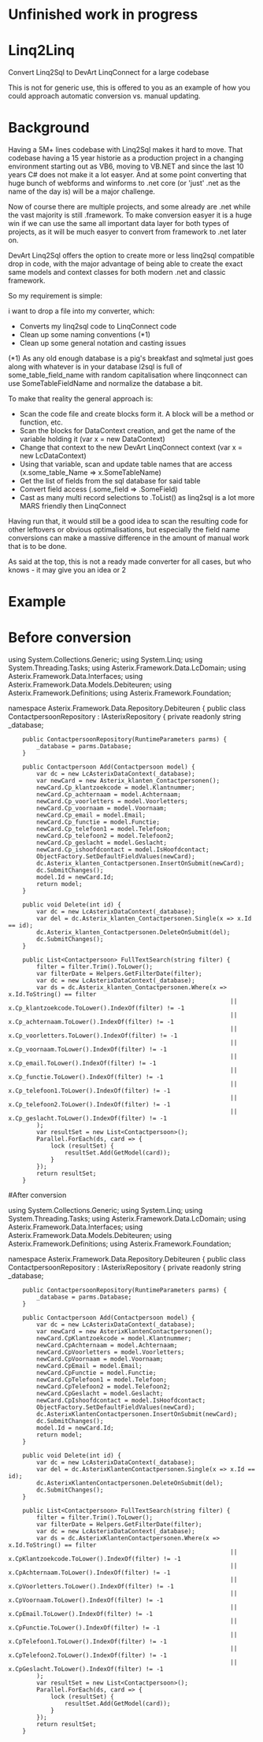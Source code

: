 # Unfinished work in progress

# Linq2Linq
Convert Linq2Sql to DevArt LinqConnect for a large codebase

This is not for generic use, this is offered to you as an example of how you could approach automatic conversion vs. manual updating.

# Background
Having a 5M+ lines codebase with Linq2Sql makes it hard to move. That codebase having a 15 year historie as a production project in a changing environment starting out as VB6, moving to VB.NET and since the last 10 years C# does not make it a lot easyer. And at some point converting that huge bunch of webforms and winforms to .net core (or 'just' .net as the name of the day is)  will be a major challenge.

Now of course there are multiple projects, and some already are .net while the vast majority is still .framework. To make conversion easyer it is a huge win if we can use the same all important data layer for both types of projects, as it will be much easyer to convert from framework to .net later on.

DevArt Linq2Sql offers the option to create more or less linq2sql compatible drop in code, with the major advantage of being able to create the exact same models and context classes for both modern .net and classic framework. 

So my requirement is simple:

i want to drop a file into my converter, which:

- Converts my linq2sql code to LinqConnect code
- Clean up some naming conventions (*1)
- Clean up some general notation and casting issues 

(*1) As any old enough database is a pig's breakfast and sqlmetal just goes along with whatever is in your database  l2sql is full of some_table_field_name with random capitalisation  where linqconnect can use SomeTableFieldName and normalize the database a bit.

To make that reality the general approach is:

- Scan the code file and create blocks form it. A block will be a method or function, etc.
- Scan the blocks for DataContext creation, and get the name of the variable holding it (var x = new DataContext)
- Change that context to the new DevArt LinqConnect context (var x = new LcDataContext)
- Using that variable, scan and update table names that are access (x.some_table_Name  => x.SomeTableName)
- Get the list of fields from the sql database for said table
- Convert field access  (.some_field => .SomeField)
- Cast as many multi record selections to .ToList() as linq2sql is a lot more MARS friendly then LinqConnect

Having run that, it would still be a good idea to scan the resulting code for other leftovers or obvious optimalisations, but especially the field name conversions can make a massive difference in the amount of manual work that is to be done.

As said at the top, this is not a ready made converter for all cases, but who knows - it may give you an idea or 2

# Example

# Before conversion
using System.Collections.Generic;
using System.Linq;
using System.Threading.Tasks;
using Asterix.Framework.Data.LcDomain;
using Asterix.Framework.Data.Interfaces;
using Asterix.Framework.Data.Models.Debiteuren;
using Asterix.Framework.Definitions;
using Asterix.Framework.Foundation;

namespace Asterix.Framework.Data.Repository.Debiteuren
{
    public class ContactpersoonRepository : IAsterixRepository<Contactpersoon>
    {
        private readonly string _database;

        public ContactpersoonRepository(RuntimeParameters parms) {
            _database = parms.Database;
        }

        public Contactpersoon Add(Contactpersoon model) {
            var dc = new LcAsterixDataContext(_database);
            var newCard = new Asterix_klanten_Contactpersonen();
            newCard.Cp_klantzoekcode = model.Klantnummer;
            newCard.Cp_achternaam = model.Achternaam;
            newCard.Cp_voorletters = model.Voorletters;
            newCard.Cp_voornaam = model.Voornaam;
            newCard.Cp_email = model.Email;
            newCard.Cp_functie = model.Functie;
            newCard.Cp_telefoon1 = model.Telefoon;
            newCard.Cp_telefoon2 = model.Telefoon2;
            newCard.Cp_geslacht = model.Geslacht;
            newCard.Cp_ishoofdcontact = model.IsHoofdcontact;
            ObjectFactory.SetDefaultFieldValues(newCard);
            dc.Asterix_klanten_Contactpersonen.InsertOnSubmit(newCard);
            dc.SubmitChanges();
            model.Id = newCard.Id;
            return model;
        }

        public void Delete(int id) {
            var dc = new LcAsterixDataContext(_database);
            var del = dc.Asterix_klanten_Contactpersonen.Single(x => x.Id == id);
            dc.Asterix_klanten_Contactpersonen.DeleteOnSubmit(del);
            dc.SubmitChanges();
        }

        public List<Contactpersoon> FullTextSearch(string filter) {
            filter = filter.Trim().ToLower();
            var filterDate = Helpers.GetFilterDate(filter);
            var dc = new LcAsterixDataContext(_database);
            var ds = dc.Asterix_klanten_Contactpersonen.Where(x => x.Id.ToString() == filter
                                                                   || x.Cp_klantzoekcode.ToLower().IndexOf(filter) != -1
                                                                   || x.Cp_achternaam.ToLower().IndexOf(filter) != -1
                                                                   || x.Cp_voorletters.ToLower().IndexOf(filter) != -1
                                                                   || x.Cp_voornaam.ToLower().IndexOf(filter) != -1
                                                                   || x.Cp_email.ToLower().IndexOf(filter) != -1
                                                                   || x.Cp_functie.ToLower().IndexOf(filter) != -1
                                                                   || x.Cp_telefoon1.ToLower().IndexOf(filter) != -1
                                                                   || x.Cp_telefoon2.ToLower().IndexOf(filter) != -1
                                                                   || x.Cp_geslacht.ToLower().IndexOf(filter) != -1
            );
            var resultSet = new List<Contactpersoon>();
            Parallel.ForEach(ds, card => {
                lock (resultSet) {
                    resultSet.Add(GetModel(card));
                }
            });
            return resultSet;
        }



#After conversion


using System.Collections.Generic;
using System.Linq;
using System.Threading.Tasks;
using Asterix.Framework.Data.LcDomain;
using Asterix.Framework.Data.Interfaces;
using Asterix.Framework.Data.Models.Debiteuren;
using Asterix.Framework.Definitions;
using Asterix.Framework.Foundation;

namespace Asterix.Framework.Data.Repository.Debiteuren
{
    public class ContactpersoonRepository : IAsterixRepository<Contactpersoon>
    {
        private readonly string _database;

        public ContactpersoonRepository(RuntimeParameters parms) {
            _database = parms.Database;
        }

        public Contactpersoon Add(Contactpersoon model) {
            var dc = new LcAsterixDataContext(_database);
            var newCard = new AsterixKlantenContactpersonen();
            newCard.CpKlantzoekcode = model.Klantnummer;
            newCard.CpAchternaam = model.Achternaam;
            newCard.CpVoorletters = model.Voorletters;
            newCard.CpVoornaam = model.Voornaam;
            newCard.CpEmail = model.Email;
            newCard.CpFunctie = model.Functie;
            newCard.CpTelefoon1 = model.Telefoon;
            newCard.CpTelefoon2 = model.Telefoon2;
            newCard.CpGeslacht = model.Geslacht;
            newCard.CpIshoofdcontact = model.IsHoofdcontact;
            ObjectFactory.SetDefaultFieldValues(newCard);
            dc.AsterixKlantenContactpersonen.InsertOnSubmit(newCard);
            dc.SubmitChanges();
            model.Id = newCard.Id;
            return model;
        }

        public void Delete(int id) {
            var dc = new LcAsterixDataContext(_database);
            var del = dc.AsterixKlantenContactpersonen.Single(x => x.Id == id);
            dc.AsterixKlantenContactpersonen.DeleteOnSubmit(del);
            dc.SubmitChanges();
        }

        public List<Contactpersoon> FullTextSearch(string filter) {
            filter = filter.Trim().ToLower();
            var filterDate = Helpers.GetFilterDate(filter);
            var dc = new LcAsterixDataContext(_database);
            var ds = dc.AsterixKlantenContactpersonen.Where(x => x.Id.ToString() == filter
                                                                   || x.CpKlantzoekcode.ToLower().IndexOf(filter) != -1
                                                                   || x.CpAchternaam.ToLower().IndexOf(filter) != -1
                                                                   || x.CpVoorletters.ToLower().IndexOf(filter) != -1
                                                                   || x.CpVoornaam.ToLower().IndexOf(filter) != -1
                                                                   || x.CpEmail.ToLower().IndexOf(filter) != -1
                                                                   || x.CpFunctie.ToLower().IndexOf(filter) != -1
                                                                   || x.CpTelefoon1.ToLower().IndexOf(filter) != -1
                                                                   || x.CpTelefoon2.ToLower().IndexOf(filter) != -1
                                                                   || x.CpGeslacht.ToLower().IndexOf(filter) != -1
            );
            var resultSet = new List<Contactpersoon>();
            Parallel.ForEach(ds, card => {
                lock (resultSet) {
                    resultSet.Add(GetModel(card));
                }
            });
            return resultSet;
        }

